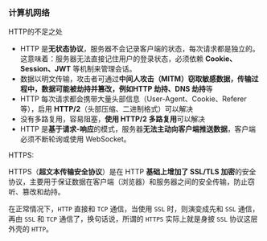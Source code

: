 ### 计算机网络

HTTP的不足之处

- HTTP 是**无状态协议**，服务器不会记录客户端的状态，每次请求都是独立的。这意味着：服务器无法直接记住用户的登录状态，必须依赖 **Cookie、Session、JWT** 等机制来管理会话。
- 数据以明文传输，攻击者可通过**中间人攻击（MITM）**窃取敏感数据，传输过程中，数据可能被劫持并篡改，例如**HTTP 劫持、DNS 劫持**等
- HTTP 每次请求都会携带大量头部信息（User-Agent、Cookie、Referer 等），启用 **HTTP/2**（头部压缩、二进制格式）可以解决
- 没有多路复用，容易阻塞，**使用 HTTP/2 多路复用**可以解决
- HTTP 是**基于请求-响应**的模式，服务器**无法主动向客户端推送数据**，客户端必须不断轮询或使用 WebSocket。



HTTPS:

HTTPS（**超文本传输安全协议**）是在 HTTP **基础上增加了 SSL/TLS 加密**的安全协议，主要用于保证数据在客户端（浏览器）和服务器之间的安全传输，防止窃听、篡改和劫持。

在正常情况下，`HTTP` 直接和 `TCP` 通信，当使用 `SSL` 时，则演变成先和 `SSL` 通信，再由 `SSL` 和 `TCP` 通信了，换句话说，所谓的 `HTTPS` 实际上就是身披 `SSL` 协议这层外壳的 `HTTP`。